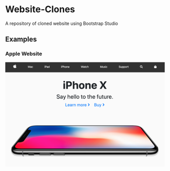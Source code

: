 # Website-Clones
 A repository of cloned website using Bootstrap Studio

## Examples
### Apple Website
<img src="apple-website.png" alt="Apple Website screenshot">